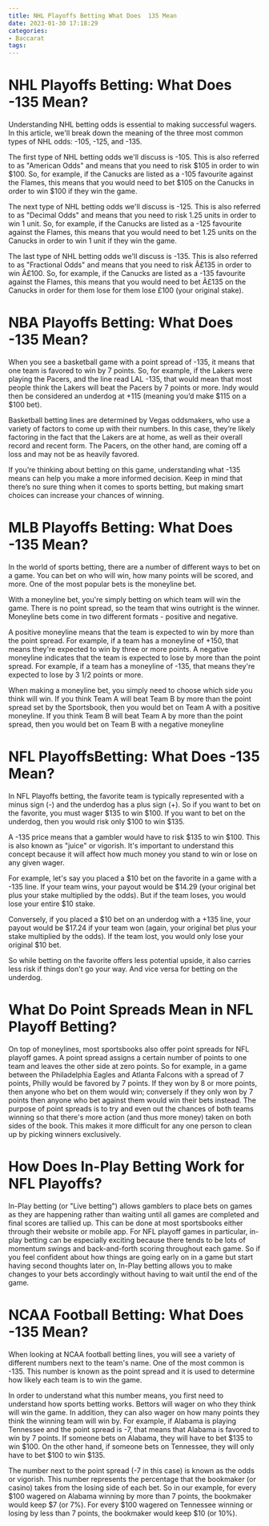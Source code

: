 ```yaml
---
title: NHL Playoffs Betting What Does  135 Mean
date: 2023-01-30 17:18:29
categories:
- Baccarat
tags:
---
```



#  NHL Playoffs Betting: What Does -135 Mean?

Understanding NHL betting odds is essential to making successful wagers. In this article, we'll break down the meaning of the three most common types of NHL odds: -105, -125, and -135.

The first type of NHL betting odds we'll discuss is -105. This is also referred to as "American Odds" and means that you need to risk $105 in order to win $100. So, for example, if the Canucks are listed as a -105 favourite against the Flames, this means that you would need to bet $105 on the Canucks in order to win $100 if they win the game.

The next type of NHL betting odds we'll discuss is -125. This is also referred to as "Decimal Odds" and means that you need to risk 1.25 units in order to win 1 unit. So, for example, if the Canucks are listed as a -125 favourite against the Flames, this means that you would need to bet 1.25 units on the Canucks in order to win 1 unit if they win the game.

The last type of NHL betting odds we'll discuss is -135. This is also referred to as "Fractional Odds" and means that you need to risk Â£135 in order to win Â£100. So, for example, if the Canucks are listed as a -135 favourite against the Flames, this means that you would need to bet Â£135 on the Canucks in order for them lose for them lose £100 (your original stake).

#  NBA Playoffs Betting: What Does -135 Mean?

When you see a basketball game with a point spread of -135, it means that one team is favored to win by 7 points. So, for example, if the Lakers were playing the Pacers, and the line read LAL -135, that would mean that most people think the Lakers will beat the Pacers by 7 points or more. Indy would then be considered an underdog at +115 (meaning you’d make $115 on a $100 bet).

Basketball betting lines are determined by Vegas oddsmakers, who use a variety of factors to come up with their numbers. In this case, they’re likely factoring in the fact that the Lakers are at home, as well as their overall record and recent form. The Pacers, on the other hand, are coming off a loss and may not be as heavily favored.

If you’re thinking about betting on this game, understanding what -135 means can help you make a more informed decision. Keep in mind that there’s no sure thing when it comes to sports betting, but making smart choices can increase your chances of winning.

#  MLB Playoffs Betting: What Does -135 Mean?

In the world of sports betting, there are a number of different ways to bet on a game. You can bet on who will win, how many points will be scored, and more. One of the most popular bets is the moneyline bet.

With a moneyline bet, you're simply betting on which team will win the game. There is no point spread, so the team that wins outright is the winner. Moneyline bets come in two different formats - positive and negative.

A positive moneyline means that the team is expected to win by more than the point spread. For example, if a team has a moneyline of +150, that means they're expected to win by three or more points. A negative moneyline indicates that the team is expected to lose by more than the point spread. For example, if a team has a moneyline of -135, that means they're expected to lose by 3 1/2 points or more.

When making a moneyline bet, you simply need to choose which side you think will win. If you think Team A will beat Team B by more than the point spread set by the Sportsbook, then you would bet on Team A with a positive moneyline. If you think Team B will beat Team A by more than the point spread, then you would bet on Team B with a negative moneyline

#  NFL PlayoffsBetting: What Does -135 Mean? 

In NFL Playoffs betting, the favorite team is typically represented with a minus sign (-) and the underdog has a plus sign (+). So if you want to bet on the favorite, you must wager $135 to win $100. If you want to bet on the underdog, then you would risk only $100 to win $135. 

A -135 price means that a gambler would have to risk $135 to win $100. This is also known as "juice" or vigorish. It's important to understand this concept because it will affect how much money you stand to win or lose on any given wager. 

For example, let's say you placed a $10 bet on the favorite in a game with a -135 line. If your team wins, your payout would be $14.29 (your original bet plus your stake multiplied by the odds). But if the team loses, you would lose your entire $10 stake. 

Conversely, if you placed a $10 bet on an underdog with a +135 line, your payout would be $17.24 if your team won (again, your original bet plus your stake multiplied by the odds). If the team lost, you would only lose your original $10 bet. 

So while betting on the favorite offers less potential upside, it also carries less risk if things don't go your way. And vice versa for betting on the underdog. 

# What Do Point Spreads Mean in NFL Playoff Betting?
On top of moneylines, most sportsbooks also offer point spreads for NFL playoff games. A point spread assigns a certain number of points to one team and leaves the other side at zero points. So for example, in a game between the Philadelphia Eagles and Atlanta Falcons with a spread of 7 points, Philly would be favored by 7 points. If they won by 8 or more points, then anyone who bet on them would win; conversely if they only won by 7 points then anyone who bet against them would win their bets instead. 
The purpose of point spreads is to try and even out the chances of both teams winning so that there's more action (and thus more money) taken on both sides of the book. This makes it more difficult for any one person to clean up by picking winners exclusively. 
# How Does In-Play Betting Work for NFL Playoffs?
In-Play betting (or "Live betting") allows gamblers to place bets on games as they are happening rather than waiting until all games are completed and final scores are tallied up. This can be done at most sportsbooks either through their website or mobile app. 
For NFL playoff games in particular, in-play betting can be especially exciting because there tends to be lots of momentum swings and back-and-forth scoring throughout each game. So if you feel confident about how things are going early on in a game but start having second thoughts later on, In-Play betting allows you to make changes to your bets accordingly without having to wait until the end of the game.

#  NCAA Football Betting: What Does -135 Mean?

When looking at NCAA football betting lines, you will see a variety of different numbers next to the team's name. One of the most common is -135. This number is known as the point spread and it is used to determine how likely each team is to win the game.

In order to understand what this number means, you first need to understand how sports betting works. Bettors will wager on who they think will win the game. In addition, they can also wager on how many points they think the winning team will win by. For example, if Alabama is playing Tennessee and the point spread is -7, that means that Alabama is favored to win by 7 points. If someone bets on Alabama, they will have to bet $135 to win $100. On the other hand, if someone bets on Tennessee, they will only have to bet $100 to win $135.

The number next to the point spread (-7 in this case) is known as the odds or vigorish. This number represents the percentage that the bookmaker (or casino) takes from the losing side of each bet. So in our example, for every $100 wagered on Alabama winning by more than 7 points, the bookmaker would keep $7 (or 7%). For every $100 wagered on Tennessee winning or losing by less than 7 points, the bookmaker would keep $10 (or 10%).